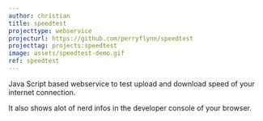 ```yaml
---
author: christian
title: speedtest
projecttype: webservice
projecturl: https://github.com/perryflynn/speedtest
projecttag: projects:speedtest
image: assets/speedtest-demo.gif
ref: speedtest
---
```


Java Script based webservice to test upload and download speed
of your internet connection. 

It also shows alot of nerd infos in the developer console 
of your browser.
